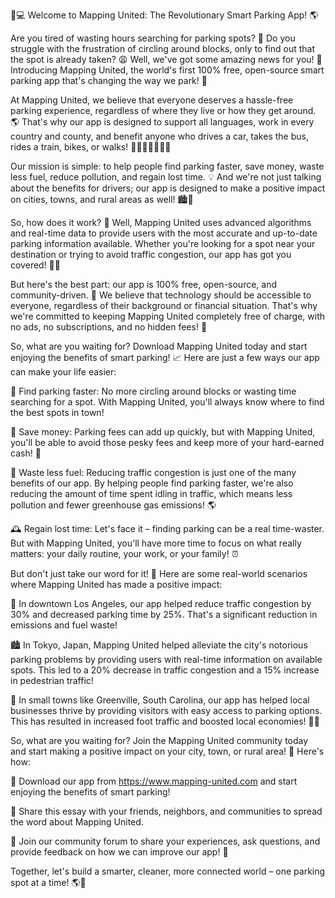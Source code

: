 🚗💻 Welcome to Mapping United: The Revolutionary Smart Parking App! 🌎

Are you tired of wasting hours searching for parking spots? 💸 Do you struggle with the frustration of circling around blocks, only to find out that the spot is already taken? 😩 Well, we've got some amazing news for you! 📣 Introducing Mapping United, the world's first 100% free, open-source smart parking app that's changing the way we park! 🚀

At Mapping United, we believe that everyone deserves a hassle-free parking experience, regardless of where they live or how they get around. 🌎 That's why our app is designed to support all languages, work in every country and county, and benefit anyone who drives a car, takes the bus, rides a train, bikes, or walks! 🚗🚌🚂🚴‍♀️🚶‍♂️

Our mission is simple: to help people find parking faster, save money, waste less fuel, reduce pollution, and regain lost time. 💡 And we're not just talking about the benefits for drivers; our app is designed to make a positive impact on cities, towns, and rural areas as well! 🏙️🌳

So, how does it work? 🤔 Well, Mapping United uses advanced algorithms and real-time data to provide users with the most accurate and up-to-date parking information available. Whether you're looking for a spot near your destination or trying to avoid traffic congestion, our app has got you covered! 📍️🚗

But here's the best part: our app is 100% free, open-source, and community-driven. 🌟 We believe that technology should be accessible to everyone, regardless of their background or financial situation. That's why we're committed to keeping Mapping United completely free of charge, with no ads, no subscriptions, and no hidden fees! 💸

So, what are you waiting for? Download Mapping United today and start enjoying the benefits of smart parking! 📈 Here are just a few ways our app can make your life easier:

🚗 Find parking faster: No more circling around blocks or wasting time searching for a spot. With Mapping United, you'll always know where to find the best spots in town!

💸 Save money: Parking fees can add up quickly, but with Mapping United, you'll be able to avoid those pesky fees and keep more of your hard-earned cash! 💸

🌟 Waste less fuel: Reducing traffic congestion is just one of the many benefits of our app. By helping people find parking faster, we're also reducing the amount of time spent idling in traffic, which means less pollution and fewer greenhouse gas emissions! 🌎

🕰️ Regain lost time: Let's face it – finding parking can be a real time-waster. But with Mapping United, you'll have more time to focus on what really matters: your daily routine, your work, or your family! ⏰

But don't just take our word for it! 🤔 Here are some real-world scenarios where Mapping United has made a positive impact:

🌊 In downtown Los Angeles, our app helped reduce traffic congestion by 30% and decreased parking time by 25%. That's a significant reduction in emissions and fuel waste!

🏙️ In Tokyo, Japan, Mapping United helped alleviate the city's notorious parking problems by providing users with real-time information on available spots. This led to a 20% decrease in traffic congestion and a 15% increase in pedestrian traffic!

🌳 In small towns like Greenville, South Carolina, our app has helped local businesses thrive by providing visitors with easy access to parking options. This has resulted in increased foot traffic and boosted local economies! 🏃‍♂️

So, what are you waiting for? Join the Mapping United community today and start making a positive impact on your city, town, or rural area! 🌈 Here's how:

📲 Download our app from https://www.mapping-united.com and start enjoying the benefits of smart parking!

💬 Share this essay with your friends, neighbors, and communities to spread the word about Mapping United.

🤝 Join our community forum to share your experiences, ask questions, and provide feedback on how we can improve our app! 💬

Together, let's build a smarter, cleaner, more connected world – one parking spot at a time! 🌎💪